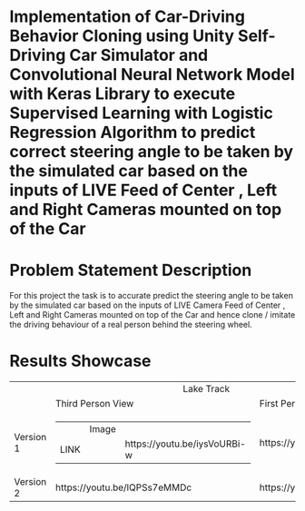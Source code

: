 # Implementation of Car-Driving Behavior Cloning using Unity Self-Driving Car Simulator and Convolutional Neural Network Model with Keras Library to execute Supervised Learning with Logistic Regression Algorithm to predict correct steering angle to be taken by the simulated car based on the inputs of LIVE Feed of Center , Left and Right Cameras mounted on top of the Car 

# Problem Statement Description
For this project the task is to accurate predict the steering angle to be taken by the simulated car based on the inputs of LIVE Camera Feed of Center , Left and Right Cameras mounted on top of the Car and hence clone / imitate the driving behaviour of a real person behind the steering wheel.

# Results Showcase
<table>
  <tr>
    <td colspan="3" align="center">Lake Track</td>
  </tr>
  <tr>
    <td> </td>
    <td>Third Person View</td>
    <td>First Person View</td>
  </tr>
  <tr>
    <td>Version 1</td>
    <td><table><tr></tr><td></td><td>Image</td><tr><td>LINK<td><td>https://youtu.be/iysVoURBi-w</td></tr></table></td>
    <td>https://youtu.be/OOWMpntXZdo</td>
  </tr>
  <tr>
    <td>Version 2</td>
    <td>https://youtu.be/lQPSs7eMMDc</td>
    <td>https://youtu.be/boSpQ0HSPIQ</td>
  </tr>
</table>
